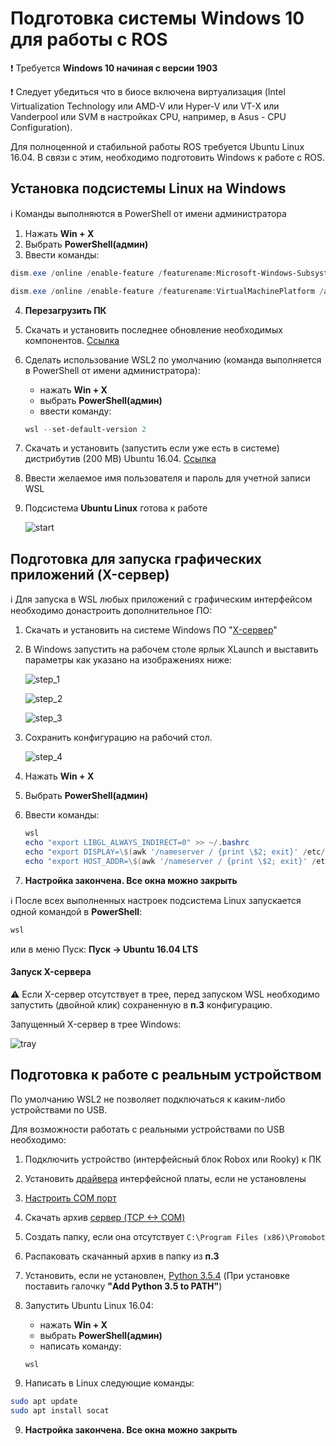 # Подготовка системы Windows 10 для работы с ROS
❗ Требуется **Windows 10 начиная с версии 1903**

❗ Следует убедиться что в биосе включена виртуализация (Intel Virtualization Technology или AMD-V или Hyper-V или VT-X или Vanderpool или SVM в настройках CPU, например, в Asus - CPU Configuration).

Для полноценной и стабильной работы ROS требуется Ubuntu Linux 16.04.
В связи с этим, необходимо подготовить Windows к работе с ROS.

## Установка подсистемы Linux на Windows

ℹ️ Команды выполняются в PowerShell от имени администратора
1. Нажать **Win + X**
2. Выбрать **PowerShell(админ)**
3. Ввести команды:
```PowerShell
dism.exe /online /enable-feature /featurename:Microsoft-Windows-Subsystem-Linux /all /norestart
```
```PowerShell
dism.exe /online /enable-feature /featurename:VirtualMachinePlatform /all /norestart
```

4. **Перезагрузить ПК**

5. Скачать и установить последнее обновление необходимых компонентов. [Ссылка](https://wslstorestorage.blob.core.windows.net/wslblob/wsl_update_x64.msi)

6. Сделать использование WSL2 по умолчанию (команда выполняется в PowerShell от имени администратора):
   * нажать **Win + X**
   * выбрать **PowerShell(админ)**
   * ввести команду:
   ```PowerShell 
   wsl --set-default-version 2
   ```
7. Скачать и установить (запустить если уже есть в системе) дистрибутив (200 MB) Ubuntu 16.04. [Ссылка](https://aka.ms/wsl-ubuntu-1604) 

8. Ввести желаемое имя пользователя и пароль для учетной записи WSL

9. Подсистема **Ubuntu Linux** готова к работе

   ![start](/WSL2/res/start.png)

## Подготовка для запуска графических приложений (X-сервер)
ℹ️ Для запуска в WSL любых приложений с графическим интерфейсом необходимо донастроить дополнительное ПО:

1. Скачать и установить на системе Windows ПО "[X-сервер](https://sourceforge.net/projects/vcxsrv/files/latest/download)"

2. В Windows запустить на рабочем столе ярлык XLaunch и выставить параметры как указано на изображениях ниже:

   ![step_1](/WSL2/res/step_1.png)

   ![step_2](/WSL2/res/step_2.png)

   ![step_3](/WSL2/res/step_3.png)

3. Сохранить конфигурацию на рабочий стол.

   ![step_4](/WSL2/res/step_4.png)

4. Нажать **Win + X**
5. Выбрать **PowerShell(админ)**
6. Ввести команды:
   ```PowerShell
   wsl
   echo "export LIBGL_ALWAYS_INDIRECT=0" >> ~/.bashrc 
   echo "export DISPLAY=\$(awk '/nameserver / {print \$2; exit}' /etc/resolv.conf 2>/dev/null):0" >> ~/.bashrc 
   echo "export HOST_ADDR=\$(awk '/nameserver / {print \$2; exit}' /etc/resolv.conf 2>/dev/null) " >> ~/.bashrc 
   ```

7. **Настройка закончена. Все окна можно закрыть**

ℹ️ После всех выполненных настроек подсистема Linux запускается одной командой в **PowerShell**:
```PowerShell
wsl
```
или в меню Пуск: **Пуск -> Ubuntu 16.04 LTS**

#### Запуск X-сервера
⚠️ Если X-сервер отсутствует в трее, перед запуском WSL необходимо запустить (двойной клик) сохраненную в **п.3** конфигурацию. 

Запущенный X-сервер в трее Windows:

 ![tray](/WSL2/res/tray.png)

## Подготовка к работе с реальным устройством

По умолчанию WSL2 не позволяет подключаться к каким-либо устройствами по USB.

Для возможности работать с реальными устройствами по USB необходимо:

1. Подключить устройство (интерфейсный блок Robox или Rooky) к ПК

2. Установить [драйвера](/Rooky/res/drivers/CDM21228_Setup.exe) интерфейсной платы, если не установлены

3. [Настроить COM порт](/WSL2/com_setup)

3. Скачать архив [сервер (TCP <-> COM)](https://github.com/Promobot-education/WSL2/archive/refs/heads/main.zip)

4. Создать папку, если она отсутствует ``C:\Program Files (x86)\Promobot``

5. Распаковать скачанный архив в папку из **п.3**

6. Установить, если не установлен, [Python 3.5.4](https://www.python.org/ftp/python/3.5.4/python-3.5.4-amd64.exe) (При установке поставить галочку **"Add Python 3.5 to PATH"**)

7. Запустить Ubuntu Linux 16.04:
   * нажать **Win + X**
   * выбрать **PowerShell(админ)**
   * написать команду:
   ```sh
   wsl
   ```

8. Написать в Linux следующие команды:
```sh
sudo apt update
sudo apt install socat
```
9. **Настройка закончена. Все окна можно закрыть**
